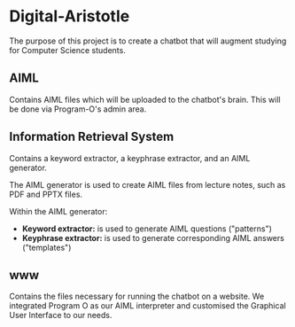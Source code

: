 # Digital-Aristotle

The purpose of this project is to create a chatbot that will augment studying for Computer Science students.

## AIML

Contains AIML files which will be uploaded to the chatbot's brain. This will be done via Program-O's admin area.

## Information Retrieval System

Contains a keyword extractor, a keyphrase extractor, and an AIML generator. 

The AIML generator is used to create AIML files from lecture notes, such as PDF and PPTX files.

Within the AIML generator:
<ul>
    <li><b>Keyword extractor:</b> is used to generate AIML questions ("patterns")</li>
    <li><b>Keyphrase extractor:</b> is used to generate corresponding AIML answers ("templates")</li>
</ul>

## www

Contains the files necessary for running the chatbot on a website. We integrated Program O as our AIML interpreter and
customised the Graphical User Interface to our needs.

